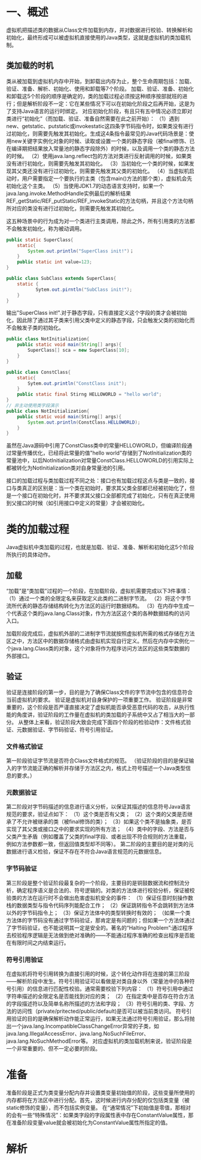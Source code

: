 # 一、概述
虚拟机把描述类的数据从Class文件加载到内存，并对数据进行校验、转换解析和初始化，最终形成可以被虚拟机直接使用的Java类型，这就是虚拟机的类加载机制。
## 类加载的时机
类从被加载到虚拟机内存中开始，到卸载出内存为止，整个生命周期包括：加载、验证、准备、解析、初始化、使用和卸载等7个阶段。
加载、验证、准备、初始化和卸载这5个阶段的顺序是确定的，类的加载过程必须按这种顺序按部就班的进行；但是解析阶段不一定：它在某些情况下可以在初始化阶段之后再开始，这是为了支持Java语言的运行时绑定。
对应初始化阶段，有且只有五中情况必须立即对类进行“初始化”（而加载、验证、准备自然需要在此之前开始）：
（1）遇到new、getstatic、putstatic或invokestatic这四条字节码指令时，如果类没有进行过初始化，则需要先触发其初始化。生成这4条指令最常见的Java代码场景是：使用new关键字实例化对象的时候、读取或设置一个类的静态字段（被final修饰、已在编译期把结果放入常量池的静态字段除外）的时候，以及调用一个类的静态方法的时候。
（2）使用java.lang.reflect包的方法对类进行反射调用的时候，如果类没有进行初始化，则需要先触发其初始化。
（3）当初始化一个类的时候，如果发现其父类还没有进行过初始化，则需要先触发其父类的初始化。
（4）当虚拟机启动时，用户需要指定一个要执行的主类（包含main()方法的那个类），虚拟机会先初始化这个主类。
（5）当使用JDK1.7的动态语言支持时，如果一个java.lang.invoke.MethodHandle实例最后的解析结果REF_getStatic/REF_putStatic/REF_invokeStatic的方法句柄，并且这个方法句柄所对应的类没有进行过初始化，则需要先触发其初始化。

这五种场景中的行为成为对一个类进行主类调用，除此之外，所有引用类的方法都不会触发初始化，称为被动调用。
```java 被动使用类字段的演示一：通过子类引用父类的静态字段，不会导致子类初始化。
public static SuperClass{
    static{
        System.out.println("SuperClass init!")；
    }
    public static int value=123;
}

public class SubClass extends SuperClass{
    static {
           Sytem.out.pirntln("SubClass init!");    
    }
}

```
输出"SuperClass init!".对于静态字段，只有直接定义这个字段的类才会被初始化，因此除了通过其子类来引用父类中定义的静态字段，只会触发父类的初始化而不会触发子类的初始化。
```java 被动使用类字段演示二：通过数组定义来引用类，不会触发此类的初始化
public class NotInitialization{
    public static void main(String[] args){
        SuperClass[] sca = new SuperClass[10];
    }
}
```
```java 被动使用类字段演示三：常量在编译阶段会存入调用类的常量池中，本质上并没有直接引用到定义常量的类，因此不会触发定义常量的类的初始化
public class ConstClass{
    static{
        Sytem.out.println("ConstClass init");
    }
    public static final Stirng HELLOWORLD = "hello world";
}
// 非主动使用类字段演示
public class NotInitialization{
    public static void main(Stirng[] args){
        System.out.println(ConstClass.HELLOWORLD);
    }
}
```
虽然在Java源码中引用了ConstClass类中的常量HELLOWORLD，但编译阶段通过常量传播优化，已经将此常量的值"hello world"存储到了NotInitialization类的常量池中，以后NotInitialization对常量ConstClass.HELLOWORLD的引用实际上都被转化为NotInitialization类对自身常量池的引用。


接口的加载过程与类加载过程不同之处：接口也有加载过程这点与类是一致的，接口与类真正的区别是：当一个类在初始时，要求其父类全部都已经被初始化了，但是一个接口在初始化时，并不要求其父接口全部都完成了初始化，只有在真正使用到父接口的时候（如引用接口中定义的常量）才会被初始化。
# 类的加载过程
Java虚拟机中类加载的过程，也就是加载、验证、准备、解析和初始化这5个阶段所执行的具体动作。
## 加载
“加载”是“类加载”过程的一个阶段，在加载阶段，虚拟机需要完成以下3件事情：
（1）通过一个类的全限定名来获取定义此类的二进制字节流。
（2）将这个字节流所代表的静态存储结构转化为方法区的运行时数据结构。
（3）在内存中生成一个代表这个类的java.lang.Class对象，作为方法区这个类的各种数据结构的访问入口。

加载阶段完成后，虚拟机外部的二进制字节流就按照虚拟机所需的格式存储在方法区之中，方法区中的数据存储格式由虚拟机实现自行定义。然后在内存中实例化一个java.lang.Class类的对象，这个对象将作为程序访问方法区的这些类型数据的外部接口。
## 验证
验证是连接阶段的第一步，目的是为了确保Class文件的字节流中包含的信息符合当前虚拟机的要求。
验证是虚拟机对自身保护的一项重要工作。
验证阶段是非常重要的，这个阶段是否严谨直接决定了虚拟机能否承受恶意代码的攻击，从执行性能的角度讲，验证阶段的工作量在虚拟机的类加载的子系统中又占了相当大的一部分。
从整体上来看，验证阶段大致会完成下面四个阶段的检验动作：文件格式验证、元数据验证、字节码验证、符号引用验证。
### 文件格式验证
第一阶段验证字节流是否符合Class文件格式的规范。
（验证阶段的目的是保证输入的字节流能正确的解析并存储于方法区之内，格式上符号描述一个Java类型信息的要求。）
### 元数据验证
第二阶段对字节码描述的信息进行语义分析，以保证其描述的信息符号Java语言规范的要求，验证点如下：
（1）这个类是否有父类；
（2）这个类的父类是否继承了不允许被继承的类（被final修饰的类）；
（3）如果这个类不是抽象类，是否实现了其父类或接口之中的要求实现的所有方法；
（4）类中的字段、方法是否与父类产生矛盾（例如覆盖了父类的final字段、或者出现不符合规则的方法重载，例如方法参数都一致，但返回值类型却不同等）。
第二阶段的主要目的是对类的元数据进行语义检验，保证不存在不符合Java语言规范的元数据信息。
### 字节码验证
第三阶段是整个验证阶段最复杂的一个阶段，主要目的是铜鼓数据流和控制流分析，确定程序语义是合法的、符号逻辑的。对类的方法体进行校验分析，保证被校验类的方法在运行时不会做出危害虚拟机安全的事件：
（1）保证任意时刻操作数栈的数据类型与指令代码序列能配合工作；
（2）保证跳转指令不会跳转到方法体以外的字节码指令上；
（3）保证方法体中的类型转换时有效的；
（如果一个类方法体的字节码没有通过字节码验证，那肯定是有问题的；但如果一个方法体通过了字节码验证，也不能说明其一定是安全的。著名的“Halting Problem”:通过程序去校验程序逻辑是无法做到绝对准确的——不能通过程序准确的检查出程序是否能在有限时间之内结束运行。
### 符号引用验证
在虚拟机将符号引用转换为直接引用的时候，这个转化动作将在连接的第三阶段——解析阶段中发生。符号引用验证可以看做是对类自身以外（常量池中的各种符号引用）的信息进行匹配性校验。通常需要校验下列内容：
（1）符号引用中通过字符串描述的全限定名是否能找到对应的类；
（2）在指定类中是否存在符合方法的字段描述符以及简单名称所描述的方法和字段；
（3）符号引用的类、字段、方法的访问性（private/pritected/public/default)是否可以被当前类访问。
符号引用验证的目的是确保解析动作能正常运行，如果无法通过符号引用验证，那么将抛出一个java.lang.IncompatibleClassChangeError异常的子类，如java.lang.IllegalAccessError、java.lang.NoSuchFileError、java.lang.NoSuchMethodError等。
对应虚拟机的类加载机制来说，验证阶段是一个非常重要的、但不一定必要的阶段。

# 准备
准备阶段是正式为类变量分配内存并设置类变量初始值的阶段，这些变量所使用的内存都将在方法区中进行分配。首先，这时候进行内存分配的仅包括类变量（被static修饰的变量），而不包括实例变量。
在“通常情况”下初始值是零值，那相对的会有一些“特殊情况”：如果类字段的字段属性表中存在ConstantValue属性，那在准备阶段变量value就会被初始化为ConstantValue属性所指定的值。
# 解析














